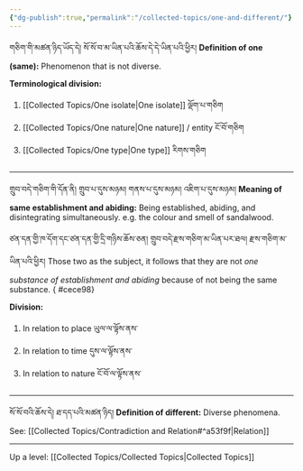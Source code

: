```yaml
---
{"dg-publish":true,"permalink":"/collected-topics/one-and-different/"}
---
```


གཅིག་གི་མཚན་ཉིད་ཡོད་དེ། སོ་སོ་བ་མ་ཡིན་པའི་ཆོས་དེ་དེ་ཡིན་པའི་ཕྱིར།
**Definition of one (same):** Phenomenon that is not diverse.

**Terminological division:**
1. [[Collected Topics/One isolate\|One isolate]] ལྡོག་པ་གཅིག
2. [[Collected Topics/One nature\|One nature]] / entity ངོ་བོ་གཅིག
3. [[Collected Topics/One type\|One type]] རིགས་གཅིག

---
གྲུབ་བདེ་གཅིག་གི་དོན་ནི། གྲུབ་པ་དུས་མཉམ། གནས་པ་དུས་མཉམ། འཇིག་པ་དུས་མཉམ།
**Meaning of same establishment and abiding:** Being established, abiding, and disintegrating simultaneously.
e.g. the colour and smell of sandalwood.

ཙན་དན་གྱི་ཁ་དོག་དང་ཙན་དན་གྱི་དྲི་གཉིས་ཆོས་ཅན། གྲུབ་བདེ་རྫས་གཅིག་མ་ཡིན་པར་ཐལ། རྫས་གཅིག་མ་ཡིན་པའི་ཕྱིར།
Those two as the subject, it follows that they are not *one substance of establishment and abiding* because of not being the same substance.
{ #cece98}


**Division:**
1. In relation to place ཡུལ་ལ་ལྟོས་ནས་
2. In relation to time དུས་ལ་ལྟོས་ནས་
3. In relation to nature ངོ་བོ་ལ་ལྟོས་ནས་

---

སོ་སོ་བའི་ཆོས་དེ། ཐ་དད་པའི་མཚན་ཉིད།
**Definition of different:** Diverse phenomena.
See: [[Collected Topics/Contradiction and Relation#^a53f9f\|Relation]]

---


Up a level: [[Collected Topics/Collected Topics\|Collected Topics]]